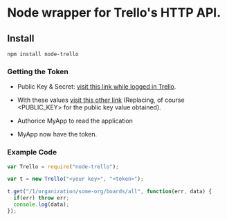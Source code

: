 Node wrapper for Trello's HTTP API.
====

## Install

    npm install node-trello

### Getting the Token

* Public Key & Secret: [visit this link while logged in Trello](https://trello.com/1/appKey/generate).

* With these values [visit this other link](https://trello.com/1/connect?key=<PUBLIC_KEY>&name=MyApp&response_type=token) (Replacing, of course &lt;PUBLIC_KEY&gt; for the public key value obtained).

* Authorice MyApp to read the application

* MyApp now have the token.

### Example Code

````javascript
var Trello = require("node-trello");

var t = new Trello("<your key>", "<token>");

t.get("/1/organization/some-org/boards/all", function(err, data) {
  if(err) throw err;
  console.log(data);
});
